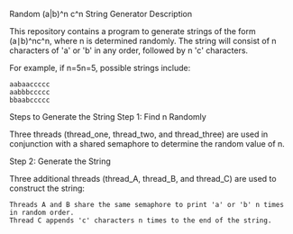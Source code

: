 Random (a|b)^n c^n String Generator
Description

This repository contains a program to generate strings of the form (a∣b)^nc^n, where n is determined randomly. The string will consist of n characters of 'a' or 'b' in any order, followed by n 'c' characters.

For example, if n=5n=5, possible strings include:

    aabaaccccc
    aabbbccccc
    bbaabccccc

Steps to Generate the String
Step 1: Find n Randomly

Three threads (thread_one, thread_two, and thread_three) are used in conjunction with a shared semaphore to determine the random value of n.

Step 2: Generate the String

Three additional threads (thread_A, thread_B, and thread_C) are used to construct the string:

    Threads A and B share the same semaphore to print 'a' or 'b' n times in random order.
    Thread C appends 'c' characters n times to the end of the string.
